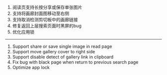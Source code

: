 1. 阅读页支持长按分享或保存单张图片
2. 支持将画廊封面图移动至右侧
3. 支持取消检测剪切板中的画廊链接
4. 修复返回上层搜索页面时黑屏的bug
5. 优化应用锁

------------------------------------------------------------------------------------------

1. Support share or save single image in read page
2. Support move gallery cover to right side
3. Support disable detect of gallery link in clipboard
4. Fix bug with black page when return to previous search page
5. Optimize app lock